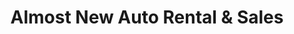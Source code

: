 ---
title: "Almost New Auto Rental & Sales"
url: /mesa/almost-new-auto-rental-and-sales/
shop: car
---